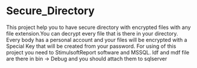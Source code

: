 # Secure_Directory
This project help you to have secure directory with encrypted files with any file extension.You can decrypt every file that is there in your directory.
Every body has a personal account and your files will be encrypted with a Special Key that will be created from your password.
For using of this project you need to StimulsoftReport software and MSSQL. ldf and mdf file are there in bin -> Debug and you should attach them to sqlserver
